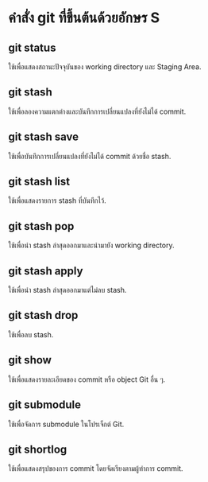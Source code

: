 # คำสั่ง git ที่ขึ้นต้นด้วยอักษร S
## git status
ใช้เพื่อแสดงสถานะปัจจุบันของ working directory และ Staging Area.
## git stash
ใช้เพื่อลองความแตกต่างและบันทึกการเปลี่ยนแปลงที่ยังไม่ได้ commit.
## git stash save
ใช้เพื่อบันทึกการเปลี่ยนแปลงที่ยังไม่ได้ commit ด้วยชื่อ stash.
## git stash list
ใช้เพื่อแสดงรายการ stash ที่บันทึกไว้.
## git stash pop
ใช้เพื่อนำ stash ล่าสุดออกมาและนำมายัง working directory.
## git stash apply
ใช้เพื่อนำ stash ล่าสุดออกมาแต่ไม่ลบ stash.
## git stash drop
ใช้เพื่อลบ stash.
## git show
ใช้เพื่อแสดงรายละเอียดของ commit หรือ object Git อื่น ๆ.
## git submodule
ใช้เพื่อจัดการ submodule ในโปรเจ็กต์ Git.
## git shortlog
ใช้เพื่อแสดงสรุปของการ commit โดยจัดเรียงตามผู้ทำการ commit.
